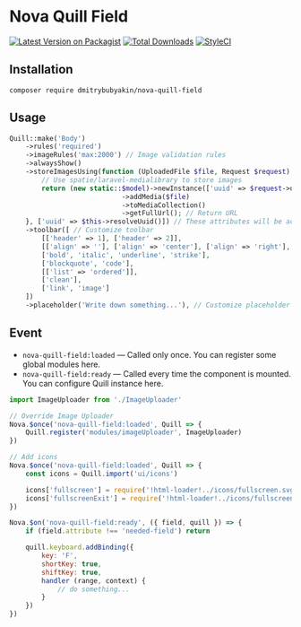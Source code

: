 # Nova Quill Field

[![Latest Version on Packagist](https://img.shields.io/packagist/v/dmitrybubyakin/nova-quill-field.svg?style=flat-square)](https://github.com/dmitrybubyakin/nova-quill-field/releases)
[![Total Downloads](https://img.shields.io/packagist/dt/dmitrybubyakin/nova-quill-field.svg?style=flat-square)](https://packagist.org/packages/dmitrybubyakin/nova-quill-field)
[![StyleCI](https://github.styleci.io/repos/180394049/shield?branch=master)](https://github.styleci.io/repos/180394049)

## Installation

```
composer require dmitrybubyakin/nova-quill-field
```

## Usage

```php
Quill::make('Body')
    ->rules('required')
    ->imageRules('max:2000') // Image validation rules
    ->alwaysShow()
    ->storeImagesUsing(function (UploadedFile $file, Request $request) {
        // Use spatie/laravel-medialibrary to store images
        return (new static::$model)->newInstance(['uuid' => $request->uuid], true)
                            ->addMedia($file)
                            ->toMediaCollection()
                            ->getFullUrl(); // Return URL
    }, ['uuid' => $this->resolveUuid()]) // These attributes will be accessible from the request in the store callback
    ->toolbar([ // Customize toolbar
        [['header' => 1], ['header' => 2]],
        [['align' => ''], ['align' => 'center'], ['align' => 'right'], ['align' => 'justify']],
        ['bold', 'italic', 'underline', 'strike'],
        ['blockquote', 'code'],
        [['list' => 'ordered']],
        ['clean'],
        ['link', 'image']
    ])
    ->placeholder('Write down something...'), // Customize placeholder
```

## Event

 - `nova-quill-field:loaded` &mdash; Called only once. You can register some global modules here.
 - `nova-quill-field:ready` &mdash; Called every time the component is mounted. You can configure Quill instance here.

```js
import ImageUploader from './ImageUploader'

// Override Image Uploader
Nova.$once('nova-quill-field:loaded', Quill => {
    Quill.register('modules/imageUploader', ImageUploader)
})

// Add icons
Nova.$once('nova-quill-field:loaded', Quill => {
    const icons = Quill.import('ui/icons')

    icons['fullscreen'] = require('!html-loader!../icons/fullscreen.svg')
    icons['fullscreenExit'] = require('!html-loader!../icons/fullscreen-exit.svg')
})

Nova.$on('nova-quill-field:ready', ({ field, quill }) => {
    if (field.attribute !== 'needed-field') return

    quill.keyboard.addBinding({
        key: 'F',
        shortKey: true,
        shiftKey: true,
        handler (range, context) {
            // do something...
        }
    })
})

```
